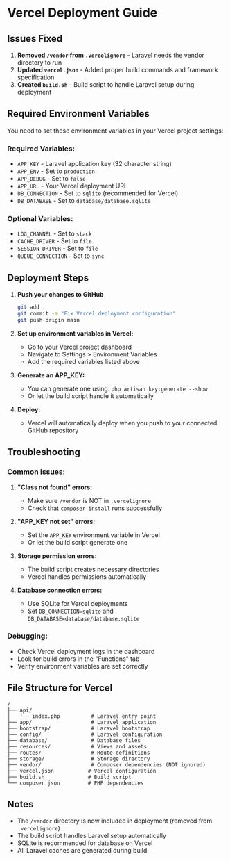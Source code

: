 # Vercel Deployment Guide

## Issues Fixed

1. **Removed `/vendor` from `.vercelignore`** - Laravel needs the vendor directory to run
2. **Updated `vercel.json`** - Added proper build commands and framework specification
3. **Created `build.sh`** - Build script to handle Laravel setup during deployment

## Required Environment Variables

You need to set these environment variables in your Vercel project settings:

### Required Variables:
- `APP_KEY` - Laravel application key (32 character string)
- `APP_ENV` - Set to `production`
- `APP_DEBUG` - Set to `false`
- `APP_URL` - Your Vercel deployment URL
- `DB_CONNECTION` - Set to `sqlite` (recommended for Vercel)
- `DB_DATABASE` - Set to `database/database.sqlite`

### Optional Variables:
- `LOG_CHANNEL` - Set to `stack`
- `CACHE_DRIVER` - Set to `file`
- `SESSION_DRIVER` - Set to `file`
- `QUEUE_CONNECTION` - Set to `sync`

## Deployment Steps

1. **Push your changes to GitHub**
   ```bash
   git add .
   git commit -m "Fix Vercel deployment configuration"
   git push origin main
   ```

2. **Set up environment variables in Vercel:**
   - Go to your Vercel project dashboard
   - Navigate to Settings > Environment Variables
   - Add the required variables listed above

3. **Generate an APP_KEY:**
   - You can generate one using: `php artisan key:generate --show`
   - Or let the build script handle it automatically

4. **Deploy:**
   - Vercel will automatically deploy when you push to your connected GitHub repository

## Troubleshooting

### Common Issues:

1. **"Class not found" errors:**
   - Make sure `/vendor` is NOT in `.vercelignore`
   - Check that `composer install` runs successfully

2. **"APP_KEY not set" errors:**
   - Set the `APP_KEY` environment variable in Vercel
   - Or let the build script generate one

3. **Storage permission errors:**
   - The build script creates necessary directories
   - Vercel handles permissions automatically

4. **Database connection errors:**
   - Use SQLite for Vercel deployments
   - Set `DB_CONNECTION=sqlite` and `DB_DATABASE=database/database.sqlite`

### Debugging:

- Check Vercel deployment logs in the dashboard
- Look for build errors in the "Functions" tab
- Verify environment variables are set correctly

## File Structure for Vercel

```
/
├── api/
│   └── index.php          # Laravel entry point
├── app/                   # Laravel application
├── bootstrap/             # Laravel bootstrap
├── config/                # Laravel configuration
├── database/              # Database files
├── resources/             # Views and assets
├── routes/                # Route definitions
├── storage/               # Storage directory
├── vendor/                # Composer dependencies (NOT ignored)
├── vercel.json           # Vercel configuration
├── build.sh              # Build script
└── composer.json         # PHP dependencies
```

## Notes

- The `/vendor` directory is now included in deployment (removed from `.vercelignore`)
- The build script handles Laravel setup automatically
- SQLite is recommended for database on Vercel
- All Laravel caches are generated during build 
